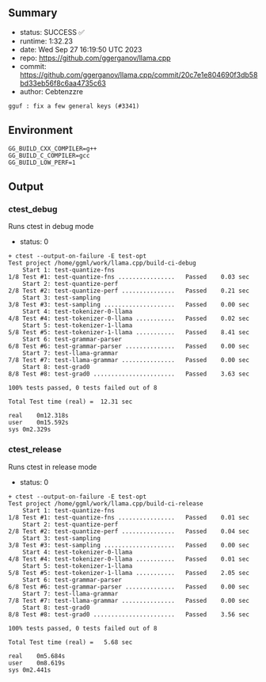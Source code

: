 ## Summary

- status:  SUCCESS ✅
- runtime: 1:32.23
- date:    Wed Sep 27 16:19:50 UTC 2023
- repo:    https://github.com/ggerganov/llama.cpp
- commit:  https://github.com/ggerganov/llama.cpp/commit/20c7e1e804690f3db58bd33eb56f8c6aa4735c63
- author:  Cebtenzzre
```
gguf : fix a few general keys (#3341)
```

## Environment

```
GG_BUILD_CXX_COMPILER=g++
GG_BUILD_C_COMPILER=gcc
GG_BUILD_LOW_PERF=1
```

## Output

### ctest_debug

Runs ctest in debug mode
- status: 0
```
+ ctest --output-on-failure -E test-opt
Test project /home/ggml/work/llama.cpp/build-ci-debug
    Start 1: test-quantize-fns
1/8 Test #1: test-quantize-fns ................   Passed    0.03 sec
    Start 2: test-quantize-perf
2/8 Test #2: test-quantize-perf ...............   Passed    0.21 sec
    Start 3: test-sampling
3/8 Test #3: test-sampling ....................   Passed    0.00 sec
    Start 4: test-tokenizer-0-llama
4/8 Test #4: test-tokenizer-0-llama ...........   Passed    0.02 sec
    Start 5: test-tokenizer-1-llama
5/8 Test #5: test-tokenizer-1-llama ...........   Passed    8.41 sec
    Start 6: test-grammar-parser
6/8 Test #6: test-grammar-parser ..............   Passed    0.00 sec
    Start 7: test-llama-grammar
7/8 Test #7: test-llama-grammar ...............   Passed    0.00 sec
    Start 8: test-grad0
8/8 Test #8: test-grad0 .......................   Passed    3.63 sec

100% tests passed, 0 tests failed out of 8

Total Test time (real) =  12.31 sec

real	0m12.318s
user	0m15.592s
sys	0m2.329s
```

### ctest_release

Runs ctest in release mode
- status: 0
```
+ ctest --output-on-failure -E test-opt
Test project /home/ggml/work/llama.cpp/build-ci-release
    Start 1: test-quantize-fns
1/8 Test #1: test-quantize-fns ................   Passed    0.01 sec
    Start 2: test-quantize-perf
2/8 Test #2: test-quantize-perf ...............   Passed    0.04 sec
    Start 3: test-sampling
3/8 Test #3: test-sampling ....................   Passed    0.00 sec
    Start 4: test-tokenizer-0-llama
4/8 Test #4: test-tokenizer-0-llama ...........   Passed    0.01 sec
    Start 5: test-tokenizer-1-llama
5/8 Test #5: test-tokenizer-1-llama ...........   Passed    2.05 sec
    Start 6: test-grammar-parser
6/8 Test #6: test-grammar-parser ..............   Passed    0.00 sec
    Start 7: test-llama-grammar
7/8 Test #7: test-llama-grammar ...............   Passed    0.00 sec
    Start 8: test-grad0
8/8 Test #8: test-grad0 .......................   Passed    3.56 sec

100% tests passed, 0 tests failed out of 8

Total Test time (real) =   5.68 sec

real	0m5.684s
user	0m8.619s
sys	0m2.441s
```
